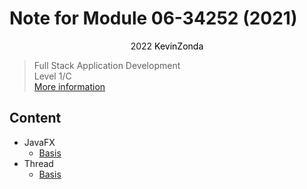 # Note for Module 06-34252 (2021)

<center>
<span>2022</span>
<a style="text-decoration:none; color: black;" href="https://github.com/KevinZonda">KevinZonda</a>
</center>


> Full Stack Application Development  
> Level 1/C  
> [More information](https://www.cs.bham.ac.uk/internal/modules/2021/06-34252/)

## Content

- JavaFX
  - [Basis](note/JavaFX/basics.md)
- Thread
  - [Basis](note/Thread/basics.md)